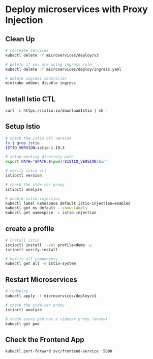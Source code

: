 # Deploy microservices with Proxy Injection

## Clean Up
```bash
# recreate services
kubectl delete -f microservices/deploy/v3

# delete if you are using ingress rule
kubectl delete -f microservices/deploy/ingress.yaml

# delete ingress controller
minikube addons disable ingress

```

## Install Istio CTL
```bash
curl -L https://istio.io/downloadIstio | sh -
```

## Setup Istio
```bash
# check the Istio ctl version
ls | grep istio
ISTIO_VERSION=istio-1.19.3

# setup working directory path
export PATH="$PATH:$(pwd)/$ISTIO_VERSION/bin"

# verify istio ctl
istioctl version

# check the side-car proxy
istioctl analyze

# enable istio-injection
kubectl label namespace default istio-injection=enabled
kubectl get ns default --show-labels
kubectl get namespace -L istio-injection
```

## create a profile
```bash
# Install istio
istioctl install --set profile=demo -y
istioctl verify-install

# Verify all components
kubectl get all -n istio-system
```

## Restart Microservices
```bash
# redeploy
kubectl apply -f microservices/deploy/v1

# check the side-car proxy
istioctl analyze

# check every pod has a sidecar proxy (envoy)
kubectl get pod
```

## Check the Frontend App
```bash
kubectl port-forward svc/frontend-service  5000
```